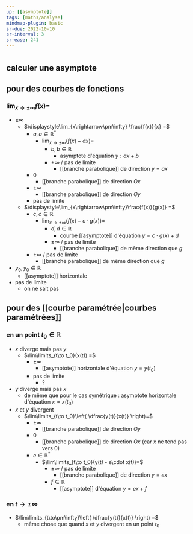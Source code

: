 ```yaml
---
up: [[asymptote]]
tags: [maths/analyse]
mindmap-plugin: basic
sr-due: 2022-10-10
sr-interval: 3
sr-ease: 241
---
```


# 

## calculer une asymptote

## pour des courbes de fonctions

### $\displaystyle\lim_{x\rightarrow\pm\infty} f(x) =$
- $\pm\infty$
    - $\displaystyle\lim_{x\rightarrow\pm\infty} \frac{f(x)}{x} =$
        - $a, a\in\mathbb{R}^*$
            - $\displaystyle\lim_{x\rightarrow\pm\infty}(f(x) - ax) =$
                - $b, b\in\mathbb{R}$
                    - asymptote d'équation $y:ax+b$
                - $\pm\infty$ / pas de limite
                    - [[branche parabolique]] de direction $y=ax$
        - $0$
            - [[branche parabolique]] de direction $Ox$
        - $\pm\infty$
            - [[branche parabolique]] de direction $Oy$
        - pas de limite
    - $\displaystyle\lim_{x\rightarrow\pm\infty}\frac{f(x)}{g(x)} =$
        - $c, c\in\mathbb{R}$
            - $\displaystyle\lim_{x\rightarrow\pm\infty}(f(x) - c\cdot g(x)) =$
                - $d,d\in\mathbb{R}$
                    - courbe [[asymptote]] d'équation $y=c\cdot g(x) + d$
                - $\pm\infty$ / pas de limite
                    - [[branche parabolique]] de même direction que $g$
        - $\pm\infty$ / pas de limite
            - [[branche parabolique]] de même direction que $g$
- $y_0, y_0\in\mathbb{R}$
    - [[asymptote]] horizontale
- pas de limite
    - on ne sait pas

## pour des [[courbe paramétrée|courbes paramétrées]]

### en un point $t_0\in\mathbb{R}$
- $x$ diverge mais pas $y$
    - $\lim\limits_{t\to t_0}(x(t)) =$
        - $\pm\infty$
            - [[asymptote]] horizontale d'équation $y=y(t_0)$
        - pas de limite
            - ?
- $y$ diverge mais pas $x$
    - de même que pour le cas symétrique : asymptote horizontale d'équation $x=x(t_0)$
- $x$ et $y$ divergent
    - $\lim\limits_{t\to t_0}\left( \dfrac{y(t)}{x(t)} \right)=$
        - $\pm\infty$
            - [[branche parabolique]] de direction $Oy$
        - $0$
            - [[branche parabolique]] de direction $Ox$ (car $x$ ne tend pas vers $0$)
        - $e\in\mathbb{R}^*$
            - $\lim\limits_{t\to t_0}(y(t) - e\cdot x(t))=$
                - $\pm\infty$ / pas de limite
                    - [[branche parabolique]] de direction $y=ex$
                - $f\in\mathbb{R}$
                    - [[asymptote]] d'équation $y=ex + f$

### en $t\to\pm\infty$
- $\lim\limits_{t\to\pm\infty}\left( \dfrac{y(t)}{x(t)} \right) =$
    - même chose que quand $x$ et $y$ divergent en un point $t_0$
